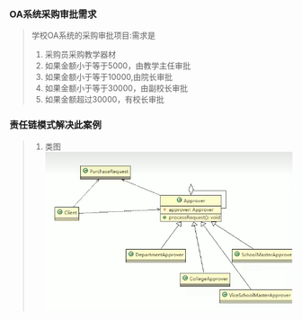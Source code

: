 ### OA系统采购审批需求 
>学校OA系统的采购审批项目:需求是
> 1. 采购员采购教学器材
> 2. 如果金额小于等于5000，由教学主任审批
> 3. 如果金额小于等于10000,由院长审批
> 4. 如果金额小于等于30000，由副校长审批
> 5. 如果金额超过30000，有校长审批
### 责任链模式解决此案例
> 1. 类图
> ![img.png](img/责任链模式解决OA系统采购审批需求.png)  